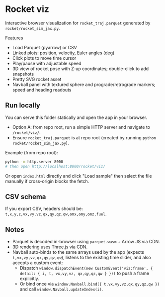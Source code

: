 # Rocket viz

Interactive browser visualization for `rocket_traj.parquet` generated by `rocket/rocket_sim_jax.py`.

Features
- Load Parquet (pyarrow) or CSV
- Linked plots: position, velocity, Euler angles (deg)
- Click plots to move time cursor
- Play/pause with adjustable speed
- 3D view of rocket pose with Z-up coordinates; double-click to add snapshots
- Pretty SVG rocket asset
- Navball panel with textured sphere and prograde/retrograde markers; speed and heading readouts

## Run locally
You can serve this folder statically and open the app in your browser.

- Option A: from repo root, run a simple HTTP server and navigate to `/rocket/viz/`.
- Ensure `rocket_traj.parquet` is at repo root (created by running `python rocket/rocket_sim_jax.py`).

Example (from repo root):

```sh
python -m http.server 8000
# then open http://localhost:8000/rocket/viz/
```

Or open `index.html` directly and click "Load sample" then select the file manually if cross-origin blocks the fetch.

## CSV schema
If you export CSV, headers should be: `t,x,y,z,vx,vy,vz,qx,qy,qz,qw,omx,omy,omz,fuel`.

## Notes
- Parquet is decoded in-browser using `parquet-wasm` + Arrow JS via CDN.
- 3D rendering uses Three.js via CDN.
- Navball auto-binds to the same arrays used by the app (expects `t,vx,vy,vz,qx,qy,qz,qw`), listens to the existing time slider, and also accepts a custom event:
  - Dispatch `window.dispatchEvent(new CustomEvent('viz:frame', { detail: { i, t, vx,vy,vz, qx,qy,qz,qw } }))` to push a frame explicitly.
  - Or bind once via `window.Navball.bind({ t,vx,vy,vz,qx,qy,qz,qw })` and call `window.Navball.updateIndex(i)`.
